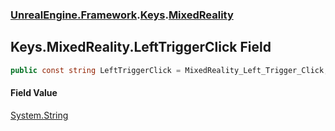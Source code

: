### [UnrealEngine.Framework](UnrealEngine_Framework.md 'UnrealEngine.Framework').[Keys](Keys.md 'UnrealEngine.Framework.Keys').[MixedReality](Keys_MixedReality.md 'UnrealEngine.Framework.Keys.MixedReality')
## Keys.MixedReality.LeftTriggerClick Field
```csharp
public const string LeftTriggerClick = MixedReality_Left_Trigger_Click;
```
#### Field Value
[System.String](https://docs.microsoft.com/en-us/dotnet/api/System.String 'System.String')
